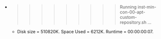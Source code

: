 * >>>>>>>>> Running inst-min-con-00-apt-custom-repository.sh ...
  * Disk size = 510820K. Space Used = 6212K. Runtime = 00:00:00:07.
